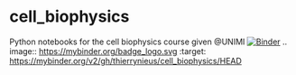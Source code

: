 # cell_biophysics
Python notebooks for the cell biophysics course given @UNIMI
[![Binder](https://mybinder.org/badge_logo.svg)](https://mybinder.org/v2/gh/thierrynieus/cell_biophysics/HEAD)
.. image:: https://mybinder.org/badge_logo.svg
 :target: https://mybinder.org/v2/gh/thierrynieus/cell_biophysics/HEAD
